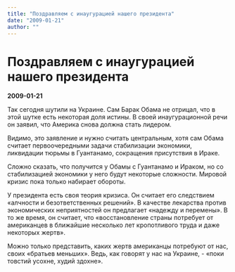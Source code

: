 ```yaml
---
title: "Поздравляем с инаугурацией нашего президента"
date: "2009-01-21"
author: ""
---
```


# Поздравляем с инаугурацией нашего президента

**2009-01-21** 

Так сегодня шутили на Украине. Сам Барак Обама не отрицал, что в этой шутке есть некоторая доля истины. В своей инаугурационной речи он заявил, что Америка снова должна стать лидером.

Видимо, это заявление и нужно считать центральным, хотя сам Обама считает первоочередными задачи стабилизации экономики, ликвидации тюрьмы в Гуантанамо, сокращения присутствия в Ираке.

Сложно сказать, что получится у Обамы с Гуантанамо и Ираком, но со стабилизацией экономики у него будут некоторые сложности. Мировой кризис пока только набирает обороты.

У президента есть своя теория кризиса. Он считает его следствием «алчности и безответственных решений». В качестве лекарства против экономических неприятностей он предлагает «надежду и перемены». В то же время, он считает, что «восстановление страны потребует от американцев в ближайшие несколько лет кропотливого труда и даже некоторых жертв».

Можно только представить, каких жертв американцы потребуют от нас,  своих «братьев меньших». Ведь, как говорят у нас на Украине, - «поки товстий усохне, худий здохне».